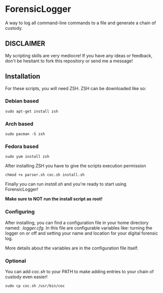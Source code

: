 # ForensicLogger
A way to log all command-line commands to a file and generate a chain of custody.

## DISCLAIMER
My scripting skills are very mediocre! If you have any ideas or feedback, don't be hesitant to fork this repository or send me a message!

## Installation
For these scripts, you will need ZSH. ZSH can be downloaded like so:
### Debian based
`sudo apt-get install zsh`
### Arch based
`sudo pacman -S zsh`
### Fedora based
`sudo yum install zsh`

After installing ZSH you have to give the scripts execution permission

`chmod +x parser.sh coc.sh install.sh`

Finally you can run *install.sh* and you're ready to start using ForensicLogger!

**Make sure to NOT run the install script as root!**

### Configuring
After installing, you can find a configuration file in your home directory named: *.logger.cfg*. In this file are configurable variables like: turning the logger on or off and setting your name and location for your digital forensic log.

More details about the variables are in the configuration file itself.

### Optional
You can add *coc.sh* to your PATH to make adding entries to your chain of custody even easier!

`sudo cp coc.sh /usr/bin/coc`
